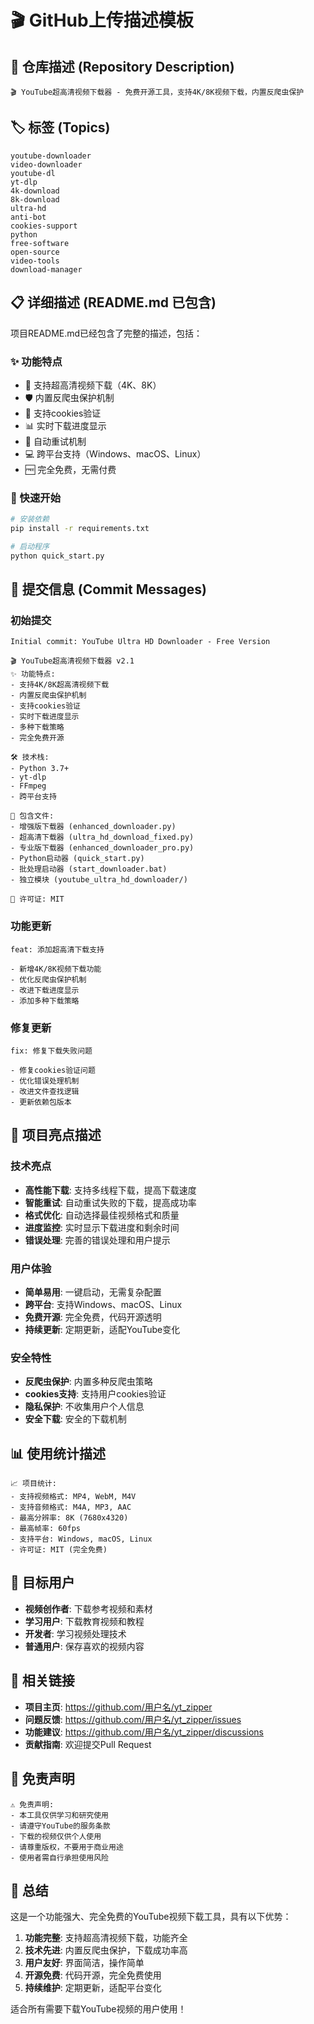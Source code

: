 # 🎬 GitHub上传描述模板

## 📝 仓库描述 (Repository Description)

```
🎬 YouTube超高清视频下载器 - 免费开源工具，支持4K/8K视频下载，内置反爬虫保护
```

## 🏷️ 标签 (Topics)

```
youtube-downloader
video-downloader
youtube-dl
yt-dlp
4k-download
8k-download
ultra-hd
anti-bot
cookies-support
python
free-software
open-source
video-tools
download-manager
```

## 📋 详细描述 (README.md 已包含)

项目README.md已经包含了完整的描述，包括：

### ✨ 功能特点
- 🎥 支持超高清视频下载（4K、8K）
- 🛡️ 内置反爬虫保护机制
- 🍪 支持cookies验证
- 📊 实时下载进度显示
- 🔄 自动重试机制
- 💻 跨平台支持（Windows、macOS、Linux）
- 🆓 完全免费，无需付费

### 🚀 快速开始
```bash
# 安装依赖
pip install -r requirements.txt

# 启动程序
python quick_start.py
```

## 💬 提交信息 (Commit Messages)

### 初始提交
```
Initial commit: YouTube Ultra HD Downloader - Free Version

🎬 YouTube超高清视频下载器 v2.1
✨ 功能特点:
- 支持4K/8K超高清视频下载
- 内置反爬虫保护机制
- 支持cookies验证
- 实时下载进度显示
- 多种下载策略
- 完全免费开源

🛠️ 技术栈:
- Python 3.7+
- yt-dlp
- FFmpeg
- 跨平台支持

📁 包含文件:
- 增强版下载器 (enhanced_downloader.py)
- 超高清下载器 (ultra_hd_download_fixed.py)
- 专业版下载器 (enhanced_downloader_pro.py)
- Python启动器 (quick_start.py)
- 批处理启动器 (start_downloader.bat)
- 独立模块 (youtube_ultra_hd_downloader/)

🔐 许可证: MIT
```

### 功能更新
```
feat: 添加超高清下载支持

- 新增4K/8K视频下载功能
- 优化反爬虫保护机制
- 改进下载进度显示
- 添加多种下载策略
```

### 修复更新
```
fix: 修复下载失败问题

- 修复cookies验证问题
- 优化错误处理机制
- 改进文件查找逻辑
- 更新依赖包版本
```

## 🌟 项目亮点描述

### 技术亮点
- **高性能下载**: 支持多线程下载，提高下载速度
- **智能重试**: 自动重试失败的下载，提高成功率
- **格式优化**: 自动选择最佳视频格式和质量
- **进度监控**: 实时显示下载进度和剩余时间
- **错误处理**: 完善的错误处理和用户提示

### 用户体验
- **简单易用**: 一键启动，无需复杂配置
- **跨平台**: 支持Windows、macOS、Linux
- **免费开源**: 完全免费，代码开源透明
- **持续更新**: 定期更新，适配YouTube变化

### 安全特性
- **反爬虫保护**: 内置多种反爬虫策略
- **cookies支持**: 支持用户cookies验证
- **隐私保护**: 不收集用户个人信息
- **安全下载**: 安全的下载机制

## 📊 使用统计描述

```
📈 项目统计:
- 支持视频格式: MP4, WebM, M4V
- 支持音频格式: M4A, MP3, AAC
- 最高分辨率: 8K (7680x4320)
- 最高帧率: 60fps
- 支持平台: Windows, macOS, Linux
- 许可证: MIT (完全免费)
```

## 🎯 目标用户

- **视频创作者**: 下载参考视频和素材
- **学习用户**: 下载教育视频和教程
- **开发者**: 学习视频处理技术
- **普通用户**: 保存喜欢的视频内容

## 🔗 相关链接

- **项目主页**: https://github.com/用户名/yt_zipper
- **问题反馈**: https://github.com/用户名/yt_zipper/issues
- **功能建议**: https://github.com/用户名/yt_zipper/discussions
- **贡献指南**: 欢迎提交Pull Request

## 📝 免责声明

```
⚠️ 免责声明:
- 本工具仅供学习和研究使用
- 请遵守YouTube的服务条款
- 下载的视频仅供个人使用
- 请尊重版权，不要用于商业用途
- 使用者需自行承担使用风险
```

## 🎉 总结

这是一个功能强大、完全免费的YouTube视频下载工具，具有以下优势：

1. **功能完整**: 支持超高清视频下载，功能齐全
2. **技术先进**: 内置反爬虫保护，下载成功率高
3. **用户友好**: 界面简洁，操作简单
4. **开源免费**: 代码开源，完全免费使用
5. **持续维护**: 定期更新，适配平台变化

适合所有需要下载YouTube视频的用户使用！
